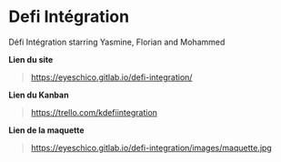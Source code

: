 # Defi Intégration

Défi Intégration starring Yasmine, Florian and Mohammed

**Lien du site**
> https://eyeschico.gitlab.io/defi-integration/

**Lien du Kanban**
> https://trello.com/kdefiintegration

**Lien de la maquette**
> https://eyeschico.gitlab.io/defi-integration/images/maquette.jpg
